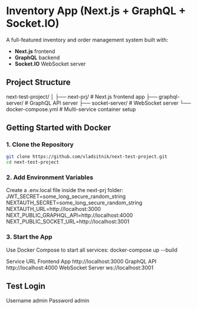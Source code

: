 # Inventory App (Next.js + GraphQL + Socket.IO)

A full-featured inventory and order management system built with:

- **Next.js** frontend
- **GraphQL** backend
- **Socket.IO** WebSocket server

## Project Structure

next-test-project/
│
├── next-prj/ # Next.js frontend app
├── graphql-server/ # GraphQL API server
├── socket-server/ # WebSocket server
└── docker-compose.yml # Multi-service container setup

## Getting Started with Docker

### 1. Clone the Repository

```bash
git clone https://github.com/vladsitnik/next-test-project.git
cd next-test-project
```
### 2. Add Environment Variables

Create a .env.local file inside the next-prj folder:
JWT_SECRET=some_long_secure_random_string
NEXTAUTH_SECRET=some_long_secure_random_string
NEXTAUTH_URL=http://localhost:3000
NEXT_PUBLIC_GRAPHQL_API=http://localhost:4000
NEXT_PUBLIC_SOCKET_URL=http://localhost:3001

### 3. Start the App

Use Docker Compose to start all services:
docker-compose up --build

Service	URL
Frontend App	http://localhost:3000
GraphQL API	http://localhost:4000
WebSocket Server	ws://localhost:3001

## Test Login

Username	admin
Password    admin
